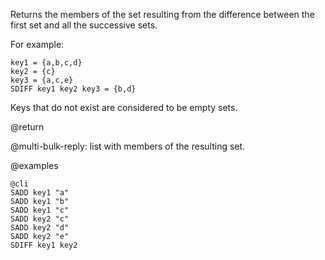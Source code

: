 Returns the members of the set resulting from the difference between the first
set and all the successive sets.

For example:

    key1 = {a,b,c,d}
    key2 = {c}
    key3 = {a,c,e}
    SDIFF key1 key2 key3 = {b,d}

Keys that do not exist are considered to be empty sets.

@return

@multi-bulk-reply: list with members of the resulting set.

@examples

    @cli
    SADD key1 "a"
    SADD key1 "b"
    SADD key1 "c"
    SADD key2 "c"
    SADD key2 "d"
    SADD key2 "e"
    SDIFF key1 key2

